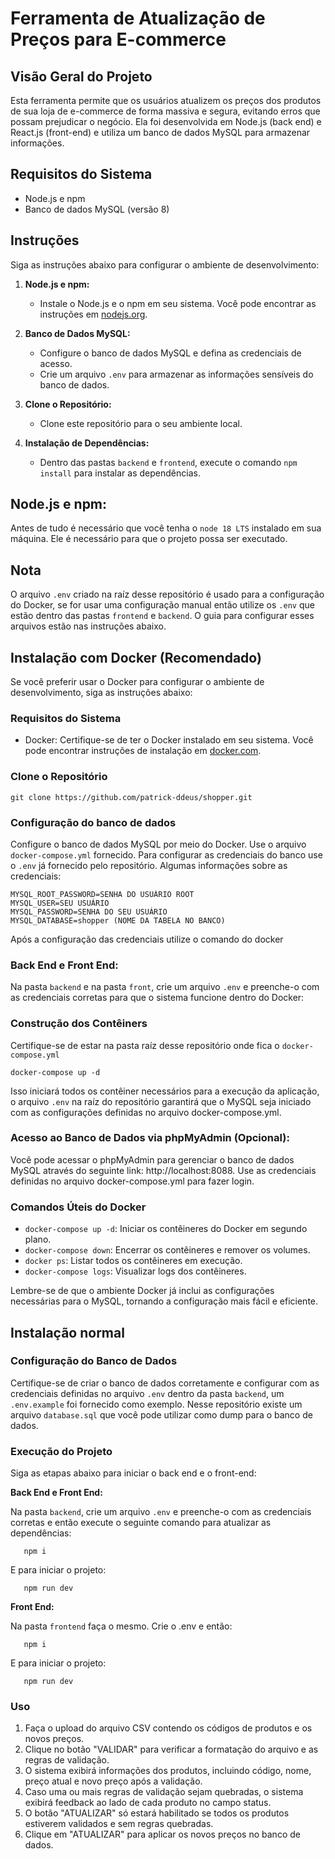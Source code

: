 # Ferramenta de Atualização de Preços para E-commerce

## Visão Geral do Projeto

Esta ferramenta permite que os usuários atualizem os preços dos produtos de sua loja de e-commerce de forma massiva e segura, evitando erros que possam prejudicar o negócio. Ela foi desenvolvida em Node.js (back end) e React.js (front-end) e utiliza um banco de dados MySQL para armazenar informações.

## Requisitos do Sistema

- Node.js e npm
- Banco de dados MySQL (versão 8)

## Instruções

Siga as instruções abaixo para configurar o ambiente de desenvolvimento:

1. **Node.js e npm:**

   - Instale o Node.js e o npm em seu sistema. Você pode encontrar as instruções em [nodejs.org](https://nodejs.org/).

2. **Banco de Dados MySQL:**

   - Configure o banco de dados MySQL e defina as credenciais de acesso.
   - Crie um arquivo `.env` para armazenar as informações sensíveis do banco de dados.

3. **Clone o Repositório:**

   - Clone este repositório para o seu ambiente local.

4. **Instalação de Dependências:**
   - Dentro das pastas `backend` e `frontend`, execute o comando `npm install` para instalar as dependências.

## Node.js e npm:

Antes de tudo é necessário que você tenha o `node 18 LTS` instalado em sua máquina. Ele é necessário para que o projeto possa ser executado.

## Nota 
O arquivo `.env` criado na raíz desse repositório é usado para a configuração do Docker, se for usar uma configuração manual então utilize os `.env` que estão dentro das pastas `frontend` e `backend`. O guia para configurar esses arquivos estão nas instruções abaixo.

## Instalação com Docker (Recomendado)

Se você preferir usar o Docker para configurar o ambiente de desenvolvimento, siga as instruções abaixo:


### Requisitos do Sistema

- Docker: Certifique-se de ter o Docker instalado em seu sistema. Você pode encontrar instruções de instalação em [docker.com](https://www.docker.com/get-started).

### Clone o Repositório


   ```shell
   git clone https://github.com/patrick-ddeus/shopper.git
   ```

### Configuração do banco de dados

Configure o banco de dados MySQL por meio do Docker. Use o arquivo `docker-compose.yml` fornecido. Para configurar as credenciais do banco use o `.env` já fornecido pelo repositório. Algumas informações sobre as credenciais:

```
MYSQL_ROOT_PASSWORD=SENHA DO USUÁRIO ROOT
MYSQL_USER=SEU USUÁRIO
MYSQL_PASSWORD=SENHA DO SEU USUÁRIO
MYSQL_DATABASE=shopper (NOME DA TABELA NO BANCO)
```

Após a configuração das credenciais utilize o comando do docker

### Back End e Front End:

Na pasta `backend` e na pasta `front`, crie um arquivo `.env` e preenche-o com as credenciais corretas para que o sistema funcione dentro do Docker:


### Construção dos Contêiners
Certifique-se de estar na pasta raíz desse repositório onde fica o `docker-compose.yml`

```shell
docker-compose up -d
```

Isso iniciará todos os contêiner necessários para a execução da aplicação, o arquivo `.env` na raíz do repositório garantirá que o MySQL seja iniciado com as configurações definidas no arquivo docker-compose.yml.

### Acesso ao Banco de Dados via phpMyAdmin (Opcional):

Você pode acessar o phpMyAdmin para gerenciar o banco de dados MySQL através do seguinte link: http://localhost:8088.
Use as credenciais definidas no arquivo docker-compose.yml para fazer login.

### Comandos Úteis do Docker

- `docker-compose up -d`: Iniciar os contêineres do Docker em segundo plano.
- `docker-compose down`: Encerrar os contêineres e remover os volumes.
- `docker ps`: Listar todos os contêineres em execução.
- `docker-compose logs`: Visualizar logs dos contêineres.

Lembre-se de que o ambiente Docker já inclui as configurações necessárias para o MySQL, tornando a configuração mais fácil e eficiente.

## Instalação normal

### Configuração do Banco de Dados

Certifique-se de criar o banco de dados corretamente e configurar com as credenciais definidas no arquivo `.env` dentro da pasta `backend`, um `.env.example` foi fornecido como exemplo. Nesse repositório existe um arquivo `database.sql` que você pode utilizar como dump para o banco de dados.

### Execução do Projeto

Siga as etapas abaixo para iniciar o back end e o front-end:

**Back End e Front End:**

Na pasta `backend`, crie um arquivo `.env` e preenche-o com as credenciais corretas e então execute o seguinte comando para atualizar as dependências:

```shell
   npm i
```

E para iniciar o projeto:

```shell
   npm run dev
```

**Front End:**

Na pasta `frontend` faça o mesmo. Crie o .env e então:

```shell
   npm i
```

E para iniciar o projeto:

```shell
   npm run dev
```

### Uso

1. Faça o upload do arquivo CSV contendo os códigos de produtos e os novos preços.
2. Clique no botão "VALIDAR" para verificar a formatação do arquivo e as regras de validação.
3. O sistema exibirá informações dos produtos, incluindo código, nome, preço atual e novo preço após a validação.
4. Caso uma ou mais regras de validação sejam quebradas, o sistema exibirá feedback ao lado de cada produto no campo status.
5. O botão "ATUALIZAR" só estará habilitado se todos os produtos estiverem validados e sem regras quebradas.
6. Clique em "ATUALIZAR" para aplicar os novos preços no banco de dados.
